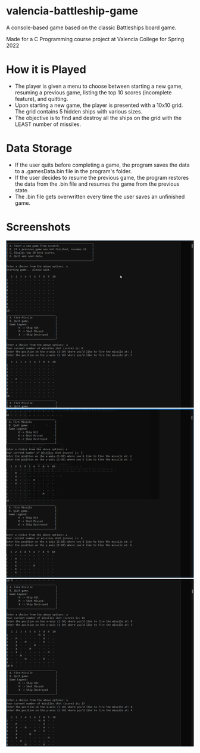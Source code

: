 # valencia-battleship-game
A console-based game based on the classic Battleships board game. 

Made for a C Programming course project at Valencia College for Spring 2022

# How it is Played
* The player is given a menu to choose between starting a new game, resuming a previous game, listing the top 10 scores (incomplete feature), and quitting.
* Upon starting a new game, the player is presented with a 10x10 grid. The grid contains 5 hidden ships with various sizes.
* The objective is to find and destroy all the ships on the grid with the LEAST number of missiles.

# Data Storage
* If the user quits before completing a game, the program saves the data to a .gamesData.bin file in the program's folder.
* If the user decides to resume the previous game, the program restores the data from the .bin file and resumes the game from the previous state.
* The .bin file gets overwritten every time the user saves an unfinished game.

# Screenshots
![image](https://github.com/EzzatBoukhary/valencia-battleship-game/blob/main/image1.png)
![image](https://github.com/EzzatBoukhary/valencia-battleship-game/blob/main/image2.png)
![image](https://github.com/EzzatBoukhary/valencia-battleship-game/blob/main/image3.png)
